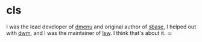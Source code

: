 cls
===

I was the lead developer of [dmenu](//tools.suckless.org/dmenu) and original
author of [sbase](//core.suckless.org/sbase), I helped out with
[dwm](//dwm.suckless.org), and I was the maintainer of
[lsw](//tools.suckless.org/x/lsw). I think that's about it. ☺
